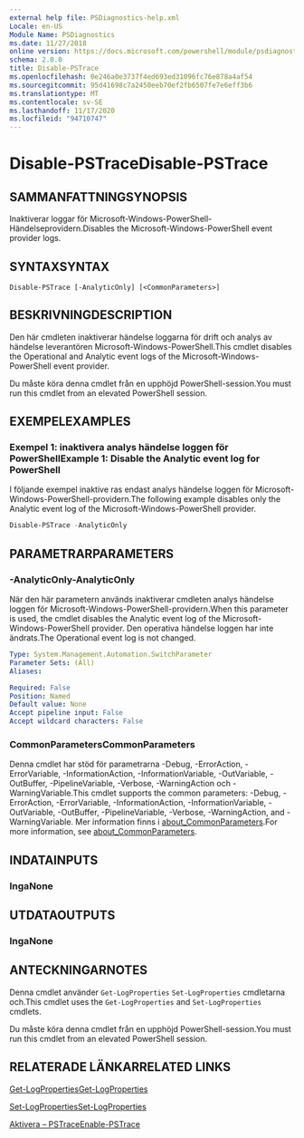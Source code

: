 ```yaml
---
external help file: PSDiagnostics-help.xml
Locale: en-US
Module Name: PSDiagnostics
ms.date: 11/27/2018
online version: https://docs.microsoft.com/powershell/module/psdiagnostics/disable-pstrace?view=powershell-7.2&WT.mc_id=ps-gethelp
schema: 2.0.0
title: Disable-PSTrace
ms.openlocfilehash: 0e246a0e3737f4ed693ed31096fc76e878a4af54
ms.sourcegitcommit: 95d41698c7a2450eeb70ef2fb6507fe7e6eff3b6
ms.translationtype: MT
ms.contentlocale: sv-SE
ms.lasthandoff: 11/17/2020
ms.locfileid: "94710747"
---
```

# <span data-ttu-id="1da4e-102">Disable-PSTrace</span><span class="sxs-lookup"><span data-stu-id="1da4e-102">Disable-PSTrace</span></span>

## <span data-ttu-id="1da4e-103">SAMMANFATTNING</span><span class="sxs-lookup"><span data-stu-id="1da4e-103">SYNOPSIS</span></span>
<span data-ttu-id="1da4e-104">Inaktiverar loggar för Microsoft-Windows-PowerShell-Händelseprovidern.</span><span class="sxs-lookup"><span data-stu-id="1da4e-104">Disables the Microsoft-Windows-PowerShell event provider logs.</span></span>

## <span data-ttu-id="1da4e-105">SYNTAX</span><span class="sxs-lookup"><span data-stu-id="1da4e-105">SYNTAX</span></span>

```
Disable-PSTrace [-AnalyticOnly] [<CommonParameters>]
```

## <span data-ttu-id="1da4e-106">BESKRIVNING</span><span class="sxs-lookup"><span data-stu-id="1da4e-106">DESCRIPTION</span></span>

<span data-ttu-id="1da4e-107">Den här cmdleten inaktiverar händelse loggarna för drift och analys av händelse leverantören Microsoft-Windows-PowerShell.</span><span class="sxs-lookup"><span data-stu-id="1da4e-107">This cmdlet disables the Operational and Analytic event logs of the Microsoft-Windows-PowerShell event provider.</span></span>

<span data-ttu-id="1da4e-108">Du måste köra denna cmdlet från en upphöjd PowerShell-session.</span><span class="sxs-lookup"><span data-stu-id="1da4e-108">You must run this cmdlet from an elevated PowerShell session.</span></span>

## <span data-ttu-id="1da4e-109">EXEMPEL</span><span class="sxs-lookup"><span data-stu-id="1da4e-109">EXAMPLES</span></span>

### <span data-ttu-id="1da4e-110">Exempel 1: inaktivera analys händelse loggen för PowerShell</span><span class="sxs-lookup"><span data-stu-id="1da4e-110">Example 1: Disable the Analytic event log for PowerShell</span></span>

<span data-ttu-id="1da4e-111">I följande exempel inaktive ras endast analys händelse loggen för Microsoft-Windows-PowerShell-providern.</span><span class="sxs-lookup"><span data-stu-id="1da4e-111">The following example disables only the Analytic event log of the Microsoft-Windows-PowerShell provider.</span></span>

```powershell
Disable-PSTrace -AnalyticOnly
```

## <span data-ttu-id="1da4e-112">PARAMETRAR</span><span class="sxs-lookup"><span data-stu-id="1da4e-112">PARAMETERS</span></span>

### <span data-ttu-id="1da4e-113">-AnalyticOnly</span><span class="sxs-lookup"><span data-stu-id="1da4e-113">-AnalyticOnly</span></span>

<span data-ttu-id="1da4e-114">När den här parametern används inaktiverar cmdleten analys händelse loggen för Microsoft-Windows-PowerShell-providern.</span><span class="sxs-lookup"><span data-stu-id="1da4e-114">When this parameter is used, the cmdlet disables the Analytic event log of the Microsoft-Windows-PowerShell provider.</span></span> <span data-ttu-id="1da4e-115">Den operativa händelse loggen har inte ändrats.</span><span class="sxs-lookup"><span data-stu-id="1da4e-115">The Operational event log is not changed.</span></span>

```yaml
Type: System.Management.Automation.SwitchParameter
Parameter Sets: (All)
Aliases:

Required: False
Position: Named
Default value: None
Accept pipeline input: False
Accept wildcard characters: False
```

### <span data-ttu-id="1da4e-116">CommonParameters</span><span class="sxs-lookup"><span data-stu-id="1da4e-116">CommonParameters</span></span>
<span data-ttu-id="1da4e-117">Denna cmdlet har stöd för parametrarna -Debug, -ErrorAction, -ErrorVariable, -InformationAction, -InformationVariable, -OutVariable, -OutBuffer, -PipelineVariable, -Verbose, -WarningAction och -WarningVariable.</span><span class="sxs-lookup"><span data-stu-id="1da4e-117">This cmdlet supports the common parameters: -Debug, -ErrorAction, -ErrorVariable, -InformationAction, -InformationVariable, -OutVariable, -OutBuffer, -PipelineVariable, -Verbose, -WarningAction, and -WarningVariable.</span></span> <span data-ttu-id="1da4e-118">Mer information finns i [about_CommonParameters](http://go.microsoft.com/fwlink/?LinkID=113216).</span><span class="sxs-lookup"><span data-stu-id="1da4e-118">For more information, see [about_CommonParameters](http://go.microsoft.com/fwlink/?LinkID=113216).</span></span>

## <span data-ttu-id="1da4e-119">INDATA</span><span class="sxs-lookup"><span data-stu-id="1da4e-119">INPUTS</span></span>

### <span data-ttu-id="1da4e-120">Inga</span><span class="sxs-lookup"><span data-stu-id="1da4e-120">None</span></span>

## <span data-ttu-id="1da4e-121">UTDATA</span><span class="sxs-lookup"><span data-stu-id="1da4e-121">OUTPUTS</span></span>

### <span data-ttu-id="1da4e-122">Inga</span><span class="sxs-lookup"><span data-stu-id="1da4e-122">None</span></span>

## <span data-ttu-id="1da4e-123">ANTECKNINGAR</span><span class="sxs-lookup"><span data-stu-id="1da4e-123">NOTES</span></span>

<span data-ttu-id="1da4e-124">Denna cmdlet använder `Get-LogProperties` `Set-LogProperties` cmdletarna och.</span><span class="sxs-lookup"><span data-stu-id="1da4e-124">This cmdlet uses the `Get-LogProperties` and `Set-LogProperties` cmdlets.</span></span>

<span data-ttu-id="1da4e-125">Du måste köra denna cmdlet från en upphöjd PowerShell-session.</span><span class="sxs-lookup"><span data-stu-id="1da4e-125">You must run this cmdlet from an elevated PowerShell session.</span></span>

## <span data-ttu-id="1da4e-126">RELATERADE LÄNKAR</span><span class="sxs-lookup"><span data-stu-id="1da4e-126">RELATED LINKS</span></span>

[<span data-ttu-id="1da4e-127">Get-LogProperties</span><span class="sxs-lookup"><span data-stu-id="1da4e-127">Get-LogProperties</span></span>](Get-LogProperties.md)

[<span data-ttu-id="1da4e-128">Set-LogProperties</span><span class="sxs-lookup"><span data-stu-id="1da4e-128">Set-LogProperties</span></span>](Set-LogProperties.md)

[<span data-ttu-id="1da4e-129">Aktivera – PSTrace</span><span class="sxs-lookup"><span data-stu-id="1da4e-129">Enable-PSTrace</span></span>](Enable-PSTrace.md)

